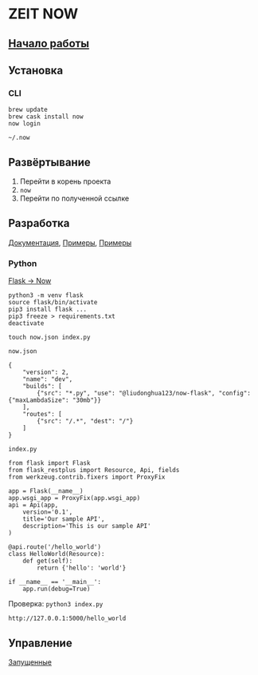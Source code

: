 # ZEIT NOW

## [Начало работы](https://zeit.co/github-setup)

## Установка
### CLI
```
brew update
brew cask install now
now login
```

``` ~/.now ```

## Развёртывание
1. Перейти в корень проекта
2. ``` now ```
3. Перейти по полученной ссылке

## Разработка
[Документация](https://zeit.co/docs/), [Примеры](https://zeit.co/examples), [Примеры](https://github.com/zeit/now-examples)

### Python
[Flask -> Now](https://camillovisini.com/barebone-serverless-flask-rest-api-on-zeit-now/)

```
python3 -m venv flask
source flask/bin/activate
pip3 install flask ...
pip3 freeze > requirements.txt
deactivate

touch now.json index.py
```

``` now.json ```
```
{
	"version": 2,
	"name": "dev",
	"builds": [
		{"src": "*.py", "use": "@liudonghua123/now-flask", "config": {"maxLambdaSize": "30mb"}}
	],
	"routes": [
		{"src": "/.*", "dest": "/"}
	]
}
```

``` index.py ```
```
from flask import Flask
from flask_restplus import Resource, Api, fields
from werkzeug.contrib.fixers import ProxyFix

app = Flask(__name__)
app.wsgi_app = ProxyFix(app.wsgi_app)
api = Api(app,
	version='0.1',
	title='Our sample API',
	description='This is our sample API'
)

@api.route('/hello_world')
class HelloWorld(Resource):
	def get(self):
		return {'hello': 'world'}

if __name__ == '__main__':
	app.run(debug=True)
```

Проверка: ``` python3 index.py ```

``` http://127.0.0.1:5000/hello_world ```

## Управление
[Запущенные](https://zeit.co/dashboard/deployments)